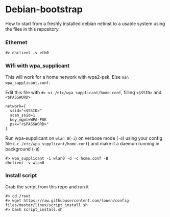 # Debian-bootstrap

How to start from a freshly installed debian netinst to a usable system using the files in this repository.


### Ethernet 
```
#> dhclient -v eth0
```

### Wifi with wpa_supplicant

This will work for a home network with wpa2-psk. Else `man wpa_supplicant.conf`.


Edit this file with `#> vi /etc/wpa_supplicant/home.conf`, filling `<$SSID>` and `<$PASSWORD>`
```
network={
  ssid="<$SSID>"
  scan_ssid=1
  key_mgmt=WPA-PSK
  psk="<$PASSWORD>"
}
```

Run wpa-supplicant on `wlan 0`(`-i`) on verbose mode (`-d`) using your config file (`-c /etc/wpa_supplicant/home.conf`) and make it a daemon running in background (`-B`)
```
#> wpa_supplicant -i wlan0 -d -c home.conf -B 
dhclient -v wlan0
```

### Install script

Grab the script from this repo and run it

```
#> cd /root
#> wget https://raw.githubusercontent.com/louen/config-files/master/linux/script_install.sh
#> bash script_install.sh
```
